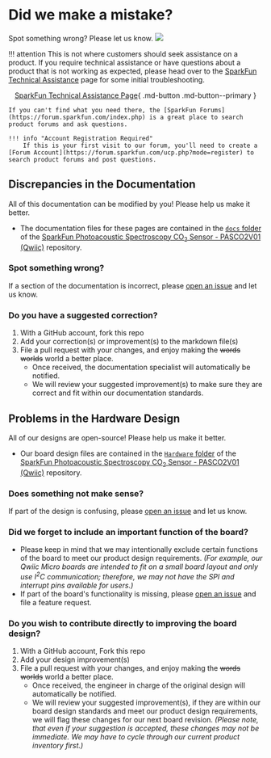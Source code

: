 # Did we make a mistake?

Spot something wrong? Please let us know. <a href="https://github.com/sparkfun/SparkFun_Qwiic_CO2_Sensor_XENSIV_PAS" alt="Issues"><img src="https://img.shields.io/github/issues/sparkfun/SparkFun_Qwiic_CO2_Sensor_XENSIV_PAS.svg" /></a>

!!! attention
	This is not where customers should seek assistance on a product. If you require technical assistance or have questions about a product that is not working as expected, please head over to the [SparkFun Technical Assistance](https://www.sparkfun.com/technical_assistance) page for some initial troubleshooting.
    <center>
    [SparkFun Technical Assistance Page](https://www.sparkfun.com/technical_assistance){ .md-button .md-button--primary }
    </center>
    
    If you can't find what you need there, the [SparkFun Forums](https://forum.sparkfun.com/index.php) is a great place to search product forums and ask questions.
    
    !!! info "Account Registration Required"
        If this is your first visit to our forum, you'll need to create a [Forum Account](https://forum.sparkfun.com/ucp.php?mode=register) to search product forums and post questions.

## Discrepancies in the Documentation

All of this documentation can be modified by you! Please help us make it better.

* The documentation files for these pages are contained in the [`docs` folder](https://github.com/sparkfun/SparkFun_Qwiic_CO2_Sensor_XENSIV_PAS/tree/main/docs) of the [SparkFun Photoacoustic Spectroscopy CO<sub>2</sub> Sensor - PASCO2V01 (Qwiic)](https://github.com/sparkfun/SparkFun_Qwiic_CO2_Sensor_XENSIV_PAS) repository.

### Spot something wrong?
If a section of the documentation is incorrect, please [open an issue](https://github.com/sparkfun/SparkFun_Qwiic_CO2_Sensor_XENSIV_PAS/issues) and let us know.

### Do you have a suggested correction?
1. With a GitHub account, fork this repo
2. Add your correction(s) or improvement(s) to the markdown file(s)
3. File a pull request with your changes, and enjoy making the ~~words~~ ~~worlds~~ world a better place.
	* Once received, the documentation specialist will automatically be notified.
	* We will review your suggested improvement(s) to make sure they are correct and fit within our documentation standards.

## Problems in the Hardware Design

All of our designs are open-source! Please help us make it better.

* Our board design files are contained in the [`Hardware` folder](https://github.com/sparkfun/SparkFun_Qwiic_CO2_Sensor_XENSIV_PAS/tree/main/Hardware) of the [SparkFun Photoacoustic Spectroscopy CO<sub>2</sub> Sensor - PASCO2V01 (Qwiic)](https://github.com/sparkfun/SparkFun_Qwiic_CO2_Sensor_XENSIV_PAS) repository.

### Does something not make sense?
If part of the design is confusing, please [open an issue](https://github.com/sparkfun/SparkFun_Qwiic_CO2_Sensor_XENSIV_PAS/issues) and let us know.

### Did we forget to include an important function of the board?
* Please keep in mind that we may intentionally exclude certain functions of the board to meet our product design requirements. *(For example, our Qwiic Micro boards are intended to fit on a small board layout and only use I<sup>2</sup>C communication; therefore, we may not have the SPI and interrupt pins available for users.)*
* If part of the board's functionality is missing, please [open an issue](https://github.com/sparkfun/SparkFun_Qwiic_CO2_Sensor_XENSIV_PAS/issues) and file a feature request.

### Do you wish to contribute directly to improving the board design?
1. With a GitHub account, Fork this repo
2. Add your design improvement(s)
3. File a pull request with your changes, and enjoy making the ~~words~~ ~~worlds~~ world a better place.
	* Once received, the engineer in charge of the original design will automatically be notified.
	* We will review your suggested improvement(s), if they are within our board design standards and meet our product design requirements, we will flag these changes for our next board revision. *(Please note, that even if your suggestion is accepted, these changes may not be immediate. We may have to cycle through our current product inventory first.)*